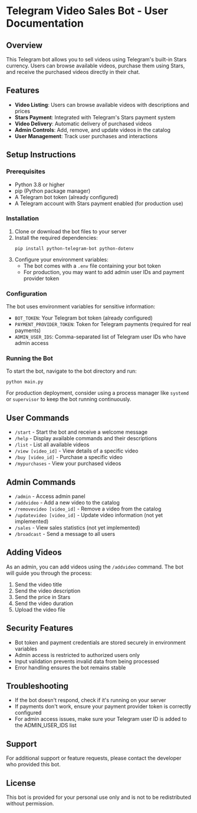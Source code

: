 # Telegram Video Sales Bot - User Documentation

## Overview

This Telegram bot allows you to sell videos using Telegram's built-in Stars currency. Users can browse available videos, purchase them using Stars, and receive the purchased videos directly in their chat.

## Features

- **Video Listing**: Users can browse available videos with descriptions and prices
- **Stars Payment**: Integrated with Telegram's Stars payment system
- **Video Delivery**: Automatic delivery of purchased videos
- **Admin Controls**: Add, remove, and update videos in the catalog
- **User Management**: Track user purchases and interactions

## Setup Instructions

### Prerequisites

- Python 3.8 or higher
- pip (Python package manager)
- A Telegram bot token (already configured)
- A Telegram account with Stars payment enabled (for production use)

### Installation

1. Clone or download the bot files to your server
2. Install the required dependencies:
   ```
   pip install python-telegram-bot python-dotenv
   ```
3. Configure your environment variables:
   - The bot comes with a `.env` file containing your bot token
   - For production, you may want to add admin user IDs and payment provider token

### Configuration

The bot uses environment variables for sensitive information:

- `BOT_TOKEN`: Your Telegram bot token (already configured)
- `PAYMENT_PROVIDER_TOKEN`: Token for Telegram payments (required for real payments)
- `ADMIN_USER_IDS`: Comma-separated list of Telegram user IDs who have admin access

### Running the Bot

To start the bot, navigate to the bot directory and run:

```
python main.py
```

For production deployment, consider using a process manager like `systemd` or `supervisor` to keep the bot running continuously.

## User Commands

- `/start` - Start the bot and receive a welcome message
- `/help` - Display available commands and their descriptions
- `/list` - List all available videos
- `/view [video_id]` - View details of a specific video
- `/buy [video_id]` - Purchase a specific video
- `/mypurchases` - View your purchased videos

## Admin Commands

- `/admin` - Access admin panel
- `/addvideo` - Add a new video to the catalog
- `/removevideo [video_id]` - Remove a video from the catalog
- `/updatevideo [video_id]` - Update video information (not yet implemented)
- `/sales` - View sales statistics (not yet implemented)
- `/broadcast` - Send a message to all users

## Adding Videos

As an admin, you can add videos using the `/addvideo` command. The bot will guide you through the process:

1. Send the video title
2. Send the video description
3. Send the price in Stars
4. Send the video duration
5. Upload the video file

## Security Features

- Bot token and payment credentials are stored securely in environment variables
- Admin access is restricted to authorized users only
- Input validation prevents invalid data from being processed
- Error handling ensures the bot remains stable

## Troubleshooting

- If the bot doesn't respond, check if it's running on your server
- If payments don't work, ensure your payment provider token is correctly configured
- For admin access issues, make sure your Telegram user ID is added to the ADMIN_USER_IDS list

## Support

For additional support or feature requests, please contact the developer who provided this bot.

## License

This bot is provided for your personal use only and is not to be redistributed without permission.
